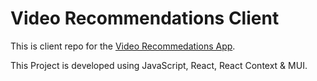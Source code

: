 # Video Recommendations Client

This is client repo for the [Video Recommedations App](https://videos.craigdsilva.com).

This Project is developed using JavaScript, React, React Context & MUI.